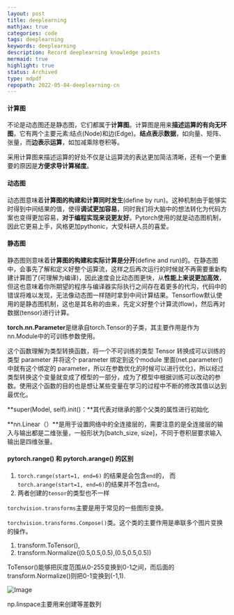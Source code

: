 ```yaml
---
layout: post
title: deeplearning
mathjax: true
categories: code
tags: deeplearning
keywords: deeplearning
description: Record deeplearning knowledge points
mermaid: true
highlight: true
status: Archived
type: mdpdf
repopath: 2022-05-04-deeplearning-cn
---
```


#### 计算图

不论是动态图还是静态图，它们都属于**计算图**。计算图是用来**描述运算的有向无环图**，它有两个主要元素:结点(Node)和边(Edge)。**结点表示数据**，如向量、矩阵、张量，而**边表示运算**，如加减乘除卷积等。

采用计算图来描述运算的好处不仅是让运算流的表达更加简洁清晰，还有一个更重要的原因是**方便求导计算梯度**。



#### 动态图

动态图意味着**计算图的构建和计算同时发生**(define by run)。这种机制由于能够实时得到中间结果的值，使得**调试更加容易**，同时我们将大脑中的想法转化为代码方案也变得更加容易，**对于编程实现来说更友好**。Pytorch使用的就是动态图机制，因此它更易上手，风格更加pythonic，大受科研人员的喜爱。



#### 静态图

静态图则意味着**计算图的构建和实际计算是分开**(define and run)的。在静态图中，会事先了解和定义好整个运算流，这样之后再次运行的时候就不再需要重新构建计算图了(可理解为编译)，因此速度会比动态图更快，从**性能上来说更加高效**，但这也意味着你所期望的程序与编译器实际执行之间存在着更多的代沟，代码中的错误将难以发现，无法像动态图一样随时拿到中间计算结果。Tensorflow默认使用的是静态图机制，这也是其名称的由来，先定义好整个计算流(flow)，然后再对数据(tensor)进行计算。



**torch.nn.Parameter**是继承自torch.Tensor的子类，其主要作用是作为nn.Module中的可训练参数使用。

这个函数理解为类型转换函数，将一个不可训练的类型 Tensor 转换成可以训练的类型 parameter 并将这个 parameter 绑定到这个module 里面(net.parameter() 中就有这个绑定的 parameter，所以在参数优化的时候可以进行优化)，所以经过类型转换这个变量就变成了模型的一部分，成为了模型中根据训练可以改动的参数。使用这个函数的目的也是想让某些变量在学习的过程中不断的修改其值以达到最优化。



 **super(Model, self).init()：**其代表对继承的那个父类的属性进行初始化

**nn.Linear（）**是用于设置网络中的全连接层的，需要注意的是全连接层的输入与输出都是二维张量，一般形状为[batch_size, size]，不同于卷积层要求输入输出是四维张量。

#### pytorch.range() 和 pytorch.arange() 的区别

1. `torch.range(start=1, end=6)` 的结果是会包含`end`的，
   而`torch.arange(start=1, end=6)`的结果并不包含`end`。
2. 两者创建的`tensor`的类型也不一样

`torchvision.transforms`主要是用于常见的一些图形变换。

`torchvision.transforms.Compose()`类。这个类的主要作用是串联多个图片变换的操作。

1. transform.ToTensor(),
2. transform.Normalize((0.5,0.5,0.5),(0.5,0.5,0.5))

ToTensor()能够把灰度范围从0-255变换到0-1之间，而后面的transform.Normalize()则把0-1变换到(-1,1).

![Image](https://github.com/cscdxu/cscdxu.github.io/blob/master/_posts/2022-05-04-deeplearning/image-20210708195347209.png)

np.linspace主要用来创建等差数列
